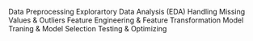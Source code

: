 Data Preprocessing
Explorartory Data Analysis (EDA)
Handling Missing Values & Outliers
Feature Engineering & Feature Transformation
Model Traning & Model Selection
Testing & Optimizing
